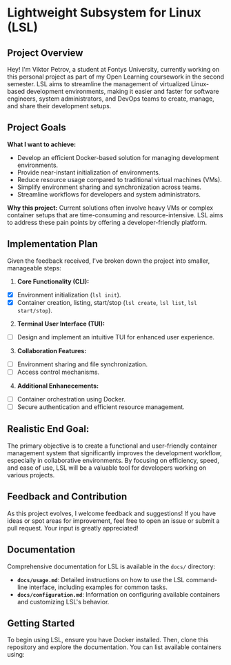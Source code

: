 # Lightweight Subsystem for Linux (LSL)

## Project Overview

Hey! I'm Viktor Petrov, a student at Fontys University, currently working on this personal project as part of my Open Learning coursework in the second semester. LSL aims to streamline the management of virtualized Linux-based development environments, making it easier and faster for software engineers, system administrators, and DevOps teams to create, manage, and share their development setups.

## Project Goals

**What I want to achieve:**
- Develop an efficient Docker-based solution for managing development environments.
- Provide near-instant initialization of environments.
- Reduce resource usage compared to traditional virtual machines (VMs).
- Simplify environment sharing and synchronization across teams.
- Streamline workflows for developers and system administrators.

**Why this project:**
Current solutions often involve heavy VMs or complex container setups that are time-consuming and resource-intensive. LSL aims to address these pain points by offering a developer-friendly platform.

## Implementation Plan

Given the feedback received, I've broken down the project into smaller, manageable steps:

1. **Core Functionality (CLI):**
 - [x] Environment initialization (`lsl init`).
 - [x] Container creation, listing, start/stop (`lsl create`, `lsl list`, `lsl start/stop`).

2. **Terminal User Interface (TUI):**
 - [ ] Design and implement an intuitive TUI for enhanced user experience.

3. **Collaboration Features:**
 - [ ] Environment sharing and file synchronization.
 - [ ] Access control mechanisms.

4. **Additional Enhanecements:**
 - [ ] Container orchestration using Docker.
 - [ ] Secure authentication and efficient resource management.

## Realistic End Goal:
The primary objective is to create a functional and user-friendly container management system that significantly improves the development workflow, especially in collaborative environments. By focusing on efficiency, speed, and ease of use, LSL will be a valuable tool for developers working on various projects.

## Feedback and Contribution

As this project evolves, I welcome feedback and suggestions! If you have ideas or spot areas for improvement, feel free to open an issue or submit a pull request. Your input is greatly appreciated!

## Documentation

Comprehensive documentation for LSL is available in the `docs/` directory:

* **`docs/usage.md`**: Detailed instructions on how to use the LSL command-line interface, including examples for common tasks.
* **`docs/configuration.md`**: Information on configuring available containers and customizing LSL's behavior.

## Getting Started

To begin using LSL, ensure you have Docker installed. Then, clone this repository and explore the documentation. You can list available containers using:

